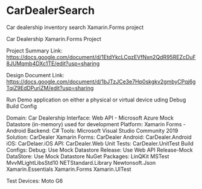 # CarDealerSearch
Car dealership inventory search Xamarin.Forms project

Car Dealership Xamarin.Forms Project

Project Summary Link: https://docs.google.com/document/d/1EtdYkcLCqzEVfNxn2QdR95REZcDuF8JUMqmb4DXc1TE/edit?usp=sharing

Design Document Link: https://docs.google.com/document/d/1bJTzJCe3e7Hp0skgkv2gmbyCPqj6gTqiZ9EdDPuriZM/edit?usp=sharing

Run Demo application on either a physical or virtual device uding Debug Build Config

Domain: 
  Car Dealership Interface: Web API - Microsoft Azure Mock Datastore (in-memory) used for development Platform: Xamarin Forms - Android Backend: 
  C# Tools: Microsoft Visual Studio Community 2019 
  Solution:
    CarDealer Xamarin Forms: 
      CarDealer Android: 
      CarDealer.Android iOS: 
      CarDelaer.iOS 
      API: CarDealer.Web 
      Unit Tests: CarDealer.UnitTest 
  Build Configs: 
    Debug: Use Mock Datastore
    Release: Use Web API Release-Mock 
    DataStore: Use Mock Datastore 
    NuGet Packages: 
      LinQKit 
      MSTest 
      MvvMLightLibsStd10 
      NETStandard.Library 
      Newtonsoft.Json 
      Xamarin.Essentials 
      Xamarin.Forms 
      Xamarin.UITest 

Test Devices: Moto G6


